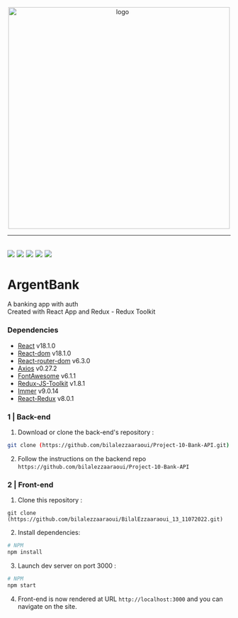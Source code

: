 <p align="center">
  <img src="https://firebasestorage.googleapis.com/v0/b/portfolio-e8f97.appspot.com/o/argentBankLogo.png?alt=media&token=1b73e199-3089-4267-9d7a-f20ceda74486" width="500px"alt="logo"/>
</p>

---
[![](https://img.shields.io/badge/JavaScript-323330?style=for-the-badge&logo=javascript&logoColor=F7DF1E)](/)
[![](https://img.shields.io/badge/React-20232A?style=for-the-badge&logo=react&logoColor=61DAFB)](https://fr.reactjs.org/)
[![](https://img.shields.io/badge/React_Router-CA4245?style=for-the-badge&logo=react-router&logoColor=white)](https://reactrouter.com/)
[![](https://img.shields.io/badge/GIT-E44C30?style=for-the-badge&logo=git&logoColor=white)](https://git-scm.com)
[![](https://img.shields.io/badge/Visual_Studio_Code-0078D4?style=for-the-badge&logo=visual%20studio%20code&logoColor=white)](https://code.visualstudio.com/)
---

# ArgentBank
A banking app with auth<br/>
Created with React App and Redux - Redux Toolkit

### Dependencies

- [React](https://fr.reactjs.org/) v18.1.0
- [React-dom](https://www.npmjs.com/package/react-dom) v18.1.0
- [React-router-dom](https://v5.reactrouter.com/web/guides/quick-start) v6.3.0
- [Axios](https://axios-http.com/) v0.27.2
- [FontAwesome](https://fontawesome.com/) v6.1.1
- [Redux-JS-Toolkit](https://redux-toolkit.js.org/) v1.8.1
- [Immer](https://immerjs.github.io/immer/) v9.0.14
- [React-Redux](https://redux.js.org/) v8.0.1

### 1 | Back-end

1. Download or clone the back-end's repository :

```sh
git clone (https://github.com/bilalezzaaraoui/Project-10-Bank-API.git)
```

2. Follow the instructions on the backend repo
`https://github.com/bilalezzaaraoui/Project-10-Bank-API`

### 2 | Front-end

1. Clone this repository :

`git clone (https://github.com/bilalezzaaraoui/BilalEzzaaraoui_13_11072022.git)`

2. Install dependencies:

```sh
# NPM
npm install
```

3. Launch dev server on port 3000 :

```sh
# NPM
npm start
```

4. Front-end is now rendered at URL `http://localhost:3000` and you can navigate on the site.
